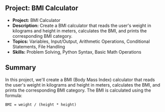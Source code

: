 ## **Project: BMI Calculator**

- **Project:** BMI Calculator
- **Description:** Create a BMI calculator that reads the user's weight in kilograms and height in meters, calculates the BMI, and prints the corresponding BMI category.
- **Topics:** Variables, Input/Output, Arithmetic Operations, Conditional Statements, File Handling
- **Skills:** Problem Solving, Python Syntax, Basic Math Operations

## **Summary**

In this project, we'll create a BMI (Body Mass Index) calculator that reads the user's weight in kilograms and height in meters, calculates the BMI, and prints the corresponding BMI category. The BMI is calculated using the formula:

```plaintext
BMI = weight / (height * height)
```
